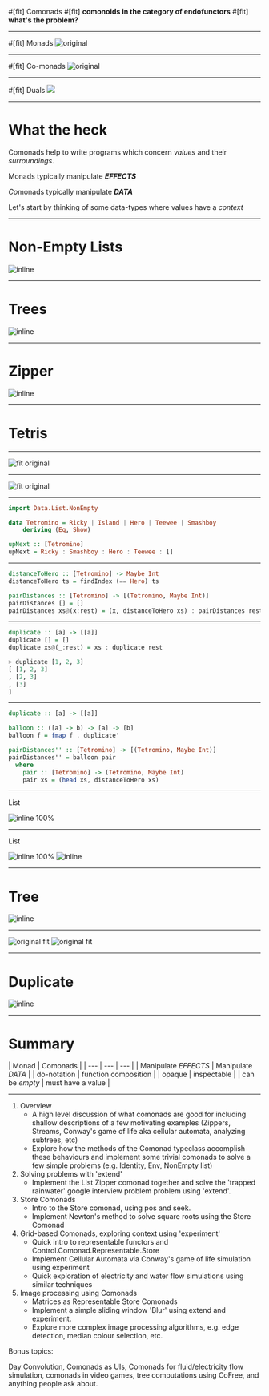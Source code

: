 #[fit] Comonads
#[fit] __comonoids in the category of endofunctors__
#[fit] __what's the problem?__

---

#[fit] Monads
![original](./images/burrito.png)

---

#[fit] Co-monads
![original](./images/salad.png)

---

#[fit] Duals
![](./images/salad.png)

---

# What the heck

Comonads help to write programs which concern *values* and their *surroundings*.

Monads typically manipulate *__EFFECTS__*

*Co*monads typically manipulate *__DATA__*

Let's start by thinking of some data-types where values have a *context*


---

# Non-Empty Lists

![inline](./images/list.png)

---

# Trees

![inline](./images/tree.png)

---

# Zipper

![inline](./images/zipper.png)

---

# Tetris

---

![fit original](./images/tetris-blocks.png)

---

![fit original](./images/upnext.png)

---

```haskell
import Data.List.NonEmpty

data Tetromino = Ricky | Island | Hero | Teewee | Smashboy
    deriving (Eq, Show)

upNext :: [Tetromino]
upNext = Ricky : Smashboy : Hero : Teewee : []
```

---

```haskell
distanceToHero :: [Tetromino] -> Maybe Int
distanceToHero ts = findIndex (== Hero) ts

pairDistances :: [Tetromino] -> [(Tetromino, Maybe Int)]
pairDistances [] = []
pairDistances xs@(x:rest) = (x, distanceToHero xs) : pairDistances rest
```

---

```haskell
duplicate :: [a] -> [[a]]
duplicate [] = []
duplicate xs@(_:rest) = xs : duplicate rest

> duplicate [1, 2, 3]
[ [1, 2, 3]
, [2, 3]
, [3]
]
```

---

```haskell
duplicate :: [a] -> [[a]]

balloon :: ([a] -> b) -> [a] -> [b]
balloon f = fmap f . duplicate'

pairDistances'' :: [Tetromino] -> [(Tetromino, Maybe Int)]
pairDistances'' = balloon pair
  where
    pair :: [Tetromino] -> (Tetromino, Maybe Int)
    pair xs = (head xs, distanceToHero xs)
```

---

List

![inline 100%](./images/list-demo-1.png)

---

List

![inline 100%](./images/list-demo-1.png)
![inline](./images/list-demo-2.png)

---

# Tree

![inline](./images/tree-demo-1.png)

---

![original fit](./images/tree-demo-1.png)
![original fit](./images/tree-demo-2.png)

---
















# Duplicate

![inline](./images/zipper-duplicate.png)

---

# Summary

| Monad | Comonads |
| --- | --- | --- |
| Manipulate *EFFECTS* | Manipulate *DATA* | 
| do-notation | function composition |
| opaque | inspectable |
| can be *empty* | must have a value |

---

1.  Overview
    -   A high level discussion of what comonads are good for including shallow
        descriptions of a few motivating examples (Zippers, Streams, Conway's
        game of life aka cellular automata, analyzing subtrees, etc)
    -   Explore how the methods of the Comonad typeclass accomplish these
        behaviours and implement some trivial comonads to solve a few simple
        problems (e.g. Identity, Env, NonEmpty list)
2.  Solving problems with 'extend'
    -   Implement the List Zipper comonad together and solve the 'trapped
        rainwater' google interview problem problem using 'extend'.
3.  Store Comonads
    -   Intro to the Store comonad, using pos and seek.
    -   Implement Newton's method to solve square roots using the Store Comonad
4.  Grid-based Comonads, exploring context using 'experiment'
    -   Quick intro to representable functors and
        Control.Comonad.Representable.Store
    -   Implement Cellular Automata via Conway's game of life simulation using
        experiment
    -   Quick exploration of electricity and water flow simulations using
        similar techniques
5.  Image processing using Comonads
    -   Matrices as Representable Store Comonads
    -   Implement a simple sliding window 'Blur' using extend and experiment.
    -   Explore more complex image processing algorithms, e.g. edge detection,
        median colour selection, etc.


Bonus topics:

Day Convolution, Comonads as UIs, Comonads for fluid/electricity flow
simulation, comonads in video games, tree computations using CoFree, and
anything people ask about.
